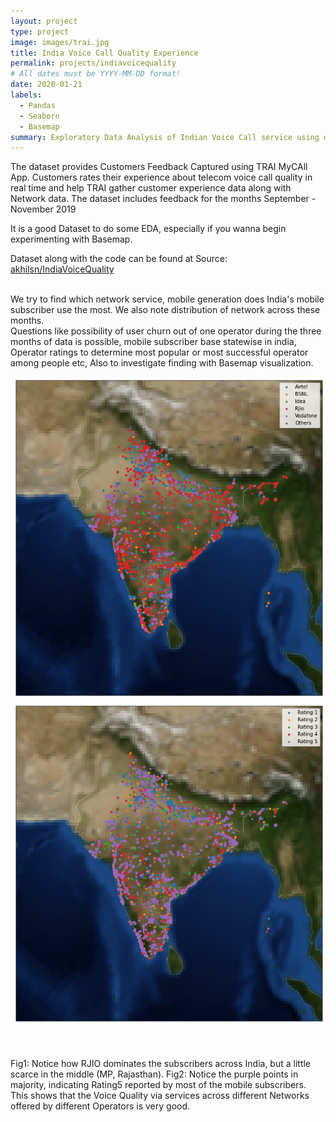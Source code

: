 ```yaml
---
layout: project
type: project
image: images/trai.jpg
title: India Voice Call Quality Experience
permalink: projects/indiavoicequality
# All dates must be YYYY-MM-DD format!
date: 2020-01-21
labels:
  - Pandas
  - Seaborn
  - Basemap
summary: Exploratory Data Analysis of Indian Voice Call service using data obtained from TRAI MyCall App
---
```


The dataset provides Customers Feedback Captured using TRAI MyCAll App. Customers rates their experience about telecom voice call quality in real time and help TRAI gather customer experience data along with Network data. The dataset includes feedback for the months September - November 2019

It is a good Dataset to do some EDA, especially if you wanna begin experimenting with Basemap.

Dataset along with the code can be found at Source: <a href="https://github.com/akhilsn/Kaggle-Projects/tree/master/Voice%20Call%20Quality%20Experience%20EDA"><i class="large github icon "></i>akhilsn/IndiaVoiceQuality</a>
<br><br>

We try to find which network service, mobile generation does India's mobile subscriber use the most. We also note distribution of network across these months.<br>
Questions like possibility of user churn out of one operator during the three months of data is possible, mobile subscriber base statewise in india, Operator ratings to determine most popular or most successful operator among people etc,
Also to investigate finding with Basemap visualization.<br>

<img class="ui medium right floated rounded image" src="../images/operatorwiseindiamap.png">
<img class="ui medium right floated rounded image" src="../images/ratingwiseindiamap.png"><br>

<br><br>
Fig1: Notice how RJIO dominates the subscribers across India, but a little scarce in the middle (MP, Rajasthan).
Fig2: Notice the purple points in majority, indicating Rating5 reported by most of the mobile subscribers.
This shows that the Voice Quality via services across different Networks offered by different Operators is very good.
